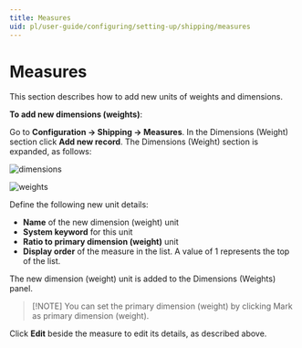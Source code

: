 ```yaml
---
title: Measures
uid: pl/user-guide/configuring/setting-up/shipping/measures
---
```


# Measures

This section describes how to add new units of weights and dimensions.

**To add new dimensions (weights)**:

Go to **Configuration → Shipping → Measures**. In the Dimensions (Weight) section click **Add new record**. The Dimensions (Weight) section is expanded, as follows:

![dimensions](_static/measures/dimensions.png)

![weights](_static/measures/weights.png)

Define the following new unit details:

* **Name** of the new dimension (weight) unit
* **System keyword** for this unit
* **Ratio to primary dimension (weight)** unit
* **Display order** of the measure in the list. A value of 1 represents the top of the list.

The new dimension (weight) unit is added to the Dimensions (Weights) panel.

> [!NOTE] You can set the primary dimension (weight) by clicking Mark as primary dimension (weight).

Click **Edit** beside the measure to edit its details, as described above.